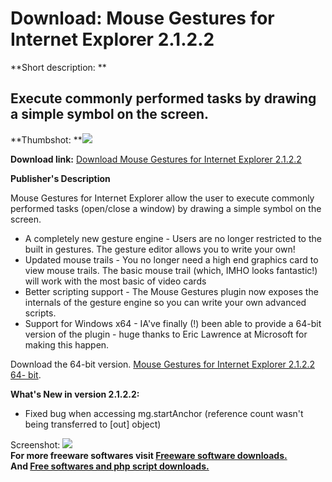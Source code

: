 # Download: Mouse Gestures for Internet Explorer 2.1.2.2

**Short description: **

## Execute commonly performed tasks by drawing a simple symbol on the screen.

  
**Thumbshot: **![](http://www.freewarefiles.com/screenshot/mousegesturesie_md.jpg)   
  
**Download link:** [Download Mouse Gestures for Internet Explorer 2.1.2.2](http://freesoftwares.boysofts.com/Mouse-Gestures-for-Internet-Explorer_program_51891.html)  
  

**Publisher's Description**  
  

Mouse Gestures for Internet Explorer allow the user to execute commonly
performed tasks (open/close a window) by drawing a simple symbol on the
screen.

  * A completely new gesture engine - Users are no longer restricted to the built in gestures. The gesture editor allows you to write your own! 
  * Updated mouse trails - You no longer need a high end graphics card to view mouse trails. The basic mouse trail (which, IMHO looks fantastic!) will work with the most basic of video cards 
  * Better scripting support - The Mouse Gestures plugin now exposes the internals of the gesture engine so you can write your own advanced scripts. 
  * Support for Windows x64 - IA've finally (!) been able to provide a 64-bit version of the plugin - huge thanks to Eric Lawrence at Microsoft for making this happen. 

Download the 64-bit version. [Mouse Gestures for Internet Explorer 2.1.2.2 64-
bit](http://www.ysgyfarnog.co.uk/utilities/MouseGestures/MouseGestures_x64.exe
).

**What's New in version 2.1.2.2:**

  * Fixed bug when accessing mg.startAnchor (reference count wasn't being transferred to [out] object) 

  
  
Screenshot: ![](http://www.freewarefiles.com/screenshot/mousegesturesie.jpg)  
**For more freeware softwares visit [Freeware software downloads.](http://freesoftwares.boysofts.com/)**   
**And [Free softwares and php script downloads.](http://www.boysofts.com/)**

